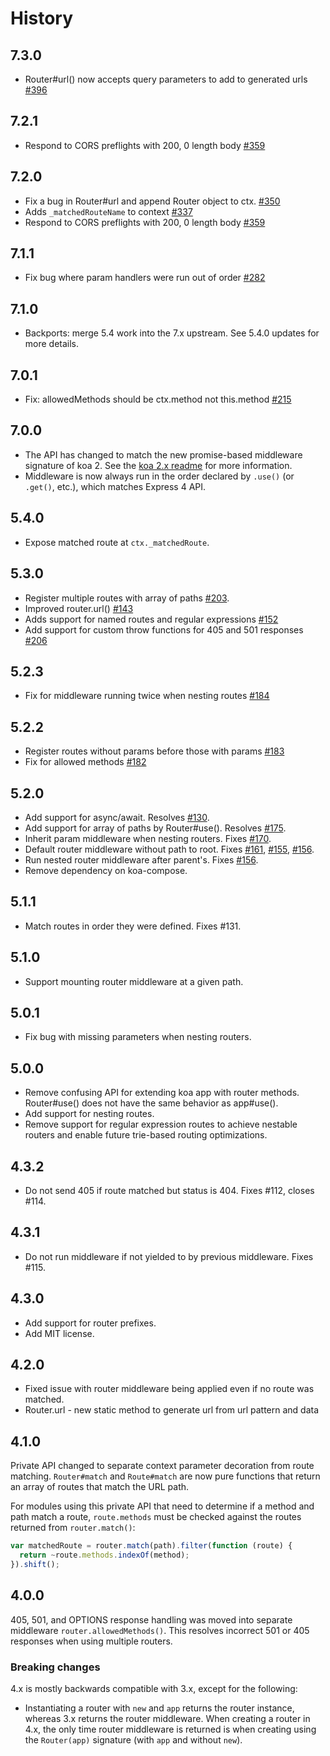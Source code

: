 # History

## 7.3.0

- Router#url() now accepts query parameters to add to generated urls [#396](https://github.com/alexmingoia/koa-router/pull/396)

## 7.2.1

- Respond to CORS preflights with 200, 0 length body [#359](https://github.com/alexmingoia/koa-router/issues/359)

## 7.2.0

- Fix a bug in Router#url and append Router object to ctx. [#350](https://github.com/alexmingoia/koa-router/pull/350)
- Adds `_matchedRouteName` to context [#337](https://github.com/alexmingoia/koa-router/pull/337)
- Respond to CORS preflights with 200, 0 length body [#359](https://github.com/alexmingoia/koa-router/issues/359)

## 7.1.1

- Fix bug where param handlers were run out of order [#282](https://github.com/alexmingoia/koa-router/pull/282)

## 7.1.0

- Backports: merge 5.4 work into the 7.x upstream. See 5.4.0 updates for more details.

## 7.0.1

- Fix: allowedMethods should be ctx.method not this.method [#215](https://github.com/alexmingoia/koa-router/pull/215)

## 7.0.0

- The API has changed to match the new promise-based middleware
  signature of koa 2. See the
  [koa 2.x readme](https://github.com/koajs/koa/tree/2.0.0-alpha.3) for more
  information.
- Middleware is now always run in the order declared by `.use()` (or `.get()`,
  etc.), which matches Express 4 API.

## 5.4.0

- Expose matched route at `ctx._matchedRoute`.

## 5.3.0

- Register multiple routes with array of paths [#203](https://github.com/alexmingoia/koa-router/issue/143).
- Improved router.url() [#143](https://github.com/alexmingoia/koa-router/pull/143)
- Adds support for named routes and regular expressions
  [#152](https://github.com/alexmingoia/koa-router/pull/152)
- Add support for custom throw functions for 405 and 501 responses [#206](https://github.com/alexmingoia/koa-router/pull/206)

## 5.2.3

- Fix for middleware running twice when nesting routes [#184](https://github.com/alexmingoia/koa-router/issues/184)

## 5.2.2

- Register routes without params before those with params [#183](https://github.com/alexmingoia/koa-router/pull/183)
- Fix for allowed methods [#182](https://github.com/alexmingoia/koa-router/issues/182)

## 5.2.0

- Add support for async/await. Resolves [#130](https://github.com/alexmingoia/koa-router/issues/130).
- Add support for array of paths by Router#use(). Resolves [#175](https://github.com/alexmingoia/koa-router/issues/175).
- Inherit param middleware when nesting routers. Fixes [#170](https://github.com/alexmingoia/koa-router/issues/170).
- Default router middleware without path to root. Fixes [#161](https://github.com/alexmingoia/koa-router/issues/161), [#155](https://github.com/alexmingoia/koa-router/issues/155), [#156](https://github.com/alexmingoia/koa-router/issues/156).
- Run nested router middleware after parent's. Fixes [#156](https://github.com/alexmingoia/koa-router/issues/156).
- Remove dependency on koa-compose.

## 5.1.1

- Match routes in order they were defined. Fixes #131.

## 5.1.0

- Support mounting router middleware at a given path.

## 5.0.1

- Fix bug with missing parameters when nesting routers.

## 5.0.0

- Remove confusing API for extending koa app with router methods. Router#use()
  does not have the same behavior as app#use().
- Add support for nesting routes.
- Remove support for regular expression routes to achieve nestable routers and
  enable future trie-based routing optimizations.

## 4.3.2

- Do not send 405 if route matched but status is 404. Fixes #112, closes #114.

## 4.3.1

- Do not run middleware if not yielded to by previous middleware. Fixes #115.

## 4.3.0

- Add support for router prefixes.
- Add MIT license.

## 4.2.0

- Fixed issue with router middleware being applied even if no route was
matched.
- Router.url - new static method to generate url from url pattern and data

## 4.1.0

Private API changed to separate context parameter decoration from route
matching. `Router#match` and `Route#match` are now pure functions that return
an array of routes that match the URL path.

For modules using this private API that need to determine if a method and path
match a route, `route.methods` must be checked against the routes returned from
`router.match()`:

```javascript
var matchedRoute = router.match(path).filter(function (route) {
  return ~route.methods.indexOf(method);
}).shift();
```

## 4.0.0

405, 501, and OPTIONS response handling was moved into separate middleware
`router.allowedMethods()`. This resolves incorrect 501 or 405 responses when
using multiple routers.

### Breaking changes

4.x is mostly backwards compatible with 3.x, except for the following:

- Instantiating a router with `new` and `app` returns the router instance,
  whereas 3.x returns the router middleware. When creating a router in 4.x, the
  only time router middleware is returned is when creating using the
  `Router(app)` signature (with `app` and without `new`).
